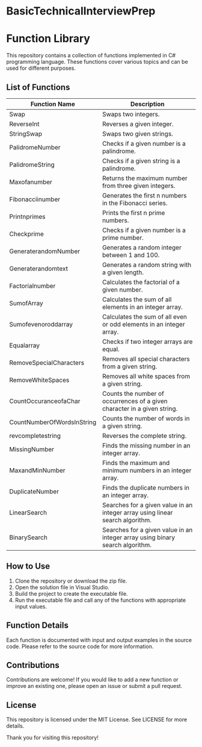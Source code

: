 # BasicTechnicalInterviewPrep

# Function Library

This repository contains a collection of functions implemented in C# programming language. These functions cover various topics and can be used for different purposes. 

## List of Functions

| Function Name | Description |
| --- | --- |
| Swap | Swaps two integers. |
| ReverseInt | Reverses a given integer. |
| StringSwap | Swaps two given strings. |
| PalidromeNumber | Checks if a given number is a palindrome. |
| PalidromeString | Checks if a given string is a palindrome. |
| Maxofanumber | Returns the maximum number from three given integers. |
| Fibonacciinumber | Generates the first n numbers in the Fibonacci series. |
| Printnprimes | Prints the first n prime numbers. |
| Checkprime | Checks if a given number is a prime number. |
| GeneraterandomNumber | Generates a random integer between 1 and 100. |
| Generaterandomtext | Generates a random string with a given length. |
| Factorialnumber | Calculates the factorial of a given number. |
| SumofArray | Calculates the sum of all elements in an integer array. |
| Sumofevenoroddarray | Calculates the sum of all even or odd elements in an integer array. |
| Equalarray | Checks if two integer arrays are equal. |
| RemoveSpecialCharacters | Removes all special characters from a given string. |
| RemoveWhiteSpaces | Removes all white spaces from a given string. |
| CountOccuranceofaChar | Counts the number of occurrences of a given character in a given string. |
| CountNumberOfWordsInString | Counts the number of words in a given string. |
| revcompletestring | Reverses the complete string. |
| MissingNumber | Finds the missing number in an integer array. |
| MaxandMinNumber | Finds the maximum and minimum numbers in an integer array. |
| DuplicateNumber | Finds the duplicate numbers in an integer array. |
| LinearSearch | Searches for a given value in an integer array using linear search algorithm. |
| BinarySearch | Searches for a given value in an integer array using binary search algorithm. |

## How to Use

1. Clone the repository or download the zip file.
2. Open the solution file in Visual Studio.
3. Build the project to create the executable file.
4. Run the executable file and call any of the functions with appropriate input values.

## Function Details

Each function is documented with input and output examples in the source code. Please refer to the source code for more information.

## Contributions

Contributions are welcome! If you would like to add a new function or improve an existing one, please open an issue or submit a pull request.

## License

This repository is licensed under the MIT License. See LICENSE for more details.

Thank you for visiting this repository!


